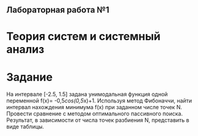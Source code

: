 ## Лабораторная работа №1 
# Теория систем и системный анализ 

# Задание
На интервале [-2.5, 1.5] задана унимодальная функция одной переменной f(x)= -0,5*cos(0,5*x)+1.
Используя метод Фибоначчи, найти интервал нахождения минимума f(x) при заданном числе точек N. 
Провести сравнение с методом оптимального пассивного поиска. Результат, в зависимости от числа точек разбиения N, представить в виде таблицы.   
